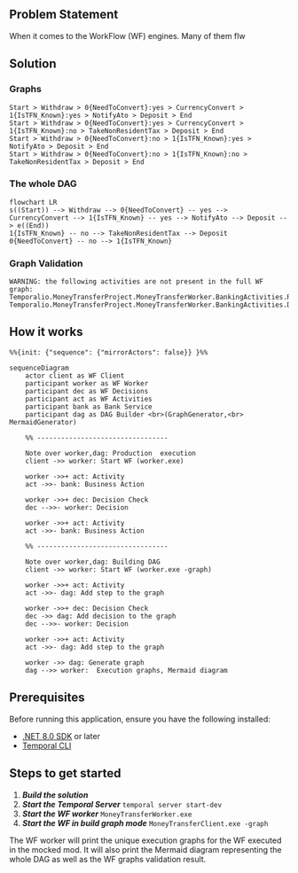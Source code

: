 ## Problem Statement

When it comes to the WorkFlow (WF) engines. Many of them flw

## Solution

### Graphs

```
Start > Withdraw > 0{NeedToConvert}:yes > CurrencyConvert > 1{IsTFN_Known}:yes > NotifyAto > Deposit > End
Start > Withdraw > 0{NeedToConvert}:yes > CurrencyConvert > 1{IsTFN_Known}:no > TakeNonResidentTax > Deposit > End
Start > Withdraw > 0{NeedToConvert}:no > 1{IsTFN_Known}:yes > NotifyAto > Deposit > End
Start > Withdraw > 0{NeedToConvert}:no > 1{IsTFN_Known}:no > TakeNonResidentTax > Deposit > End
```

### The whole DAG

```mermaid
flowchart LR
s((Start)) --> Withdraw --> 0{NeedToConvert} -- yes --> CurrencyConvert --> 1{IsTFN_Known} -- yes --> NotifyAto --> Deposit --> e((End))
1{IsTFN_Known} -- no --> TakeNonResidentTax --> Deposit
0{NeedToConvert} -- no --> 1{IsTFN_Known}
```

### Graph Validation
```
WARNING: the following activities are not present in the full WF graph:
Temporalio.MoneyTransferProject.MoneyTransferWorker.BankingActivities.RefundAsync,
Temporalio.MoneyTransferProject.MoneyTransferWorker.BankingActivities.DeliberatelyAbandonedActivityAsync
```

## How it works


```mermaid
%%{init: {"sequence": {"mirrorActors": false}} }%%

sequenceDiagram
    actor client as WF Client
    participant worker as WF Worker
    participant dec as WF Decisions
    participant act as WF Activities
    participant bank as Bank Service 
    participant dag as DAG Builder <br>(GraphGenerator,<br> MermaidGenerator)

    %% ---------------------------------

    Note over worker,dag: Production  execution
    client ->> worker: Start WF (worker.exe)
    
    worker ->>+ act: Activity 
    act ->>- bank: Business Action 

    worker ->>+ dec: Decision Check
    dec -->>- worker: Decision
    
    worker ->>+ act: Activity 
    act ->>- bank: Business Action 

    %% ---------------------------------

    Note over worker,dag: Building DAG
    client ->> worker: Start WF (worker.exe -graph)

    worker ->>+ act: Activity 
    act ->>- dag: Add step to the graph 

    worker ->>+ dec: Decision Check
    dec ->> dag: Add decision to the graph 
    dec -->>- worker: Decision
    
    worker ->>+ act: Activity 
    act ->>- dag: Add step to the graph 

    worker ->> dag: Generate graph
    dag -->> worker:  Execution graphs, Mermaid diagram 
```

## Prerequisites

Before running this application, ensure you have the following installed:

* [.NET 8.0 SDK](https://dotnet.microsoft.com/en-us/download/dotnet/8.0) or later
* [Temporal CLI](https://learn.temporal.io/getting_started/dotnet/dev_environment/)

## Steps to get started

1. _**Build the solution**_
2. _**Start the Temporal Server**_
   `temporal server start-dev`
3. _**Start the WF worker**_
   `MoneyTransferWorker.exe`
4. _**Start the WF in build graph mode**_
   `MoneyTransferClient.exe -graph`

The WF worker will print the unique execution graphs for the WF executed in the mocked mod. It will also print the Mermaid diagram representing the whole DAG as well as the WF graphs validation result.
